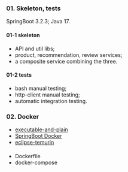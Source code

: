 ### 01. Skeleton, tests

SpringBoot 3.2.3;
Java 17.

#### 01-1 skeleton
- API and util libs;
- product, recommendation, review services;
- a composite service combining the three.
#### 01-2 tests
- bash manual testing;
- http-client manual testing;
- automatic integration testing.

### 02. Docker
- [executable-and-plain](https://docs.spring.io/spring-boot/docs/3.2.3/gradle-plugin/reference/htmlsingle/#packaging-executable.and-plain-archives)
- [SpringBoot Docker](https://spring.io/guides/topicals/spring-boot-docker)
- [eclipse-temurin](https://hub.docker.com/_/eclipse-temurin/)
####
- Dockerfile
- docker-compose
